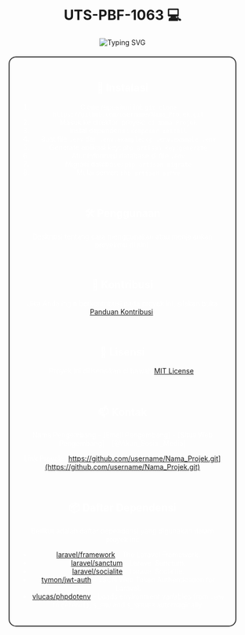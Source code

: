 <h1 align="center">UTS-PBF-1063 💻</h1>

<p align="center">
  <img src="https://readme-typing-svg.herokuapp.com?font=Roboto&size=30&color=FFFFFF&center=true&vCenter=true&width=500&height=70&lines=Deskripsi+singkat+tentang+proyekmu+di+sini" alt="Typing SVG">
</p>

<div align="center" style="margin: 20px; padding: 20px; border-radius: 15px; border: 2px solid #333; color: white; background-color: transparent; background-image: url('https://cdn.pixabay.com/photo/2016/12/26/17/28/background-1932466_960_720.png'); background-size: cover; background-blend-mode: multiply; animation: gradient-bg 15s ease infinite;">

  ## 🚀 Instalasi

1. Clone repositori ini: `git clone https://github.com/username/Nama_Projek.git`
2. Masuk ke direktori proyek: `cd Nama_Projek`
3. Instal dependensi: `composer install`
4. Buat file `.env` dari `.env.example`: `cp .env.example .env`
5. Generate aplikasi key: `php artisan key:generate`
6. Atur informasi database di file `.env`
7. Migrasi database: `php artisan migrate`
8. Mulai server: `php artisan serve`

  <br>

  ## 🛠️ Penggunaan

Deskripsi tentang cara menggunakan atau menjalankan proyekmu di sini.

  <br>

  ## 🤝 Kontribusi

Jika Anda ingin berkontribusi pada proyek ini, silakan buka [Panduan Kontribusi](CONTRIBUTING.md).

  <br>

  ## 📝 Lisensi

Proyek ini dilisensikan di bawah [MIT License](LICENSE).

  <br>

  ## 📫 Kontak

Nama Pengembang - [Email Pengembang] - [Situs Web Pengembang] - [@Akun_Sosial_Media]

Link Proyek: [https://github.com/username/Nama_Projek.git](https://github.com/username/Nama_Projek.git)

  <br>

  ## 📦 Daftar Dependensi

Berikut adalah daftar dependensi yang digunakan dalam proyek ini:

- [laravel/framework](https://github.com/laravel/framework) - The Laravel Framework.
- [laravel/sanctum](https://github.com/laravel/sanctum) - Laravel Sanctum.
- [laravel/socialite](https://github.com/laravel/socialite) - Laravel Socialite.
- [tymon/jwt-auth](https://github.com/tymondesigns/jwt-auth) - JSON Web Token Authentication for Laravel.
- [vlucas/phpdotenv](https://github.com/vlucas/phpdotenv) - Loads environment variables from `.env` to `getenv()`, `$_ENV` and `$_SERVER` automagically.

</div>


